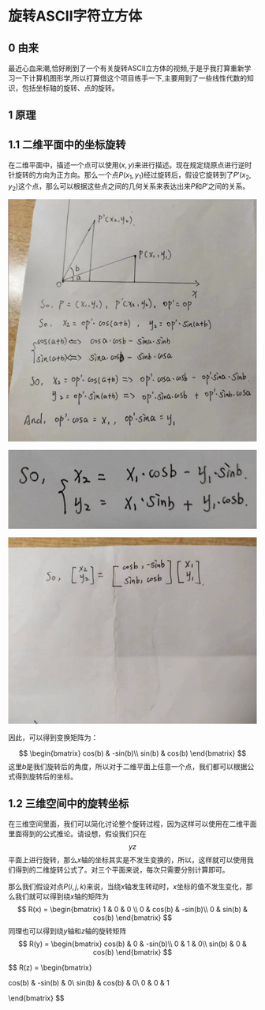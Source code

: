 # 旋转ASCII字符立方体

## 0 由来
最近心血来潮,恰好刷到了一个有关旋转ASCII立方体的视频,于是乎我打算重新学习一下计算机图形学,所以打算借这个项目练手一下,主要用到了一些线性代数的知识，包括坐标轴的旋转、点的旋转。

## 1 原理

## 1.1 二维平面中的坐标旋转

在二维平面中，描述一个点可以使用$(x,y)$来进行描述。现在规定绕原点进行逆时针旋转的方向为正方向。那么一个点$P(x_1,y_1)$经过旋转后，假设它旋转到了$P'(x_2,y_2)$这个点，那么可以根据这些点之间的几何关系来表达出来$P$和$P'$之间的关系。

![deduction1](.\Theory\deduction1.jpg)

![deduction2](.\Theory\deduction2.jpg)

![deduction3](.\Theory\deduction3.jpg)

因此，可以得到变换矩阵为：


$$
\begin{bmatrix}
cos(b) & -sin(b)\\
sin(b) & cos(b)
\end{bmatrix}
$$
这里$b$是我们旋转后的角度，所以对于二维平面上任意一个点，我们都可以根据公式得到旋转后的坐标。



## 1.2 三维空间中的旋转坐标

在三维空间里面，我们可以简化讨论整个旋转过程，因为这样可以使用在二维平面里面得到的公式推论。请设想，假设我们只在$$yz$$平面上进行旋转，那么$x$轴的坐标其实是不发生变换的，所以，这样就可以使用我们得到的二维旋转公式了。对三个平面来说，每次只需要分别计算即可。

那么我们假设对点$P(i,j,k)$来说，当绕$x$轴发生转动时，$x$坐标的值不发生变化，那么我们就可以得到绕$x$轴的矩阵为
$$
R(x) = \begin{bmatrix}
	1 & 0 & 0 \\
	0 & cos(b) & -sin(b)\\
	0 & sin(b) & cos(b)
	\end{bmatrix}
$$
同理也可以得到绕$y$轴和$z$轴的旋转矩阵
$$
R(y) = \begin{bmatrix}
cos(b) & 0 & -sin(b)\\
0 & 1 & 0\\
sin(b) & 0 & cos(b)
\end{bmatrix}
$$

$$
R(z) = \begin{bmatrix}

cos(b) & -sin(b) & 0\\
sin(b) & cos(b) & 0\\
0 & 0 & 1

\end{bmatrix}
$$

